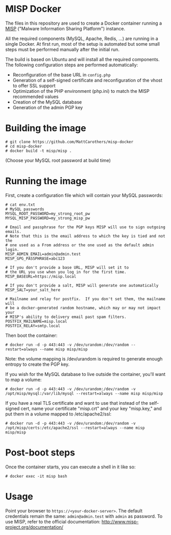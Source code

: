 MISP Docker
===========

The files in this repository are used to create a Docker container running a [MISP](http://www.misp-project.org) ("Malware Information Sharing Platform") instance.

All the required components (MySQL, Apache, Redis, ...) are running in a single Docker. At first run, most of the setup is automated but some small steps must be performed manually after the initial run.

The build is based on Ubuntu and will install all the required components. The following configuration steps are performed automatically:
* Reconfiguration of the base URL in `config.php`
* Generation of a self-signed certificate and reconfiguration of the vhost to offer SSL support
* Optimization of the PHP environment (php.ini) to match the MISP recommended values
* Creation of the MySQL database
* Generation of the admin PGP key

# Building the image

```
# git clone https://github.com/MattCarothers/misp-docker
# cd misp-docker
# docker build -t misp/misp .
```
(Choose your MySQL root password at build time)

# Running the image

First, create a configuration file which will contain your MySQL passwords:
```
# cat env.txt
# MySQL passwords
MYSQL_ROOT_PASSWORD=my_strong_root_pw
MYSQL_MISP_PASSWORD=my_strong_misp_pw

# Email and passphrase for the PGP keys MISP will use to sign outgoing emails.
# Note that this is the email address to which the key is tied and not the
# one used as a From address or the one used as the default admin login.
MISP_ADMIN_EMAIL=admin@admin.test
MISP_GPG_PASSPHRASE=abc123

# If you don't provide a base URL, MISP will set it to
# the URL you use when you log in for the first time.
MISP_BASEURL=https://misp.local

# If you don't provide a salt, MISP will generate one automatically
MISP_SALT=your_salt_here

# Mailname and relay for postfix.  If you don't set them, the mailname will
# be a docker-generated random hostname, which may or may not impact your
# MISP's ability to delivery email past spam filters.
POSTFIX_MAILNAME=misp.local
POSTFIX_RELAY=smtp.local
``` 

Then boot the container:
```
# docker run -d -p 443:443 -v /dev/urandom:/dev/random --restart=always --name misp misp/misp
```

Note: the volume mapping is /dev/urandom is required to generate enough entropy to create the PGP key.

If you wish for the MySQL database to live outside the container, you'll want to map a volume:
```
# docker run -d -p 443:443 -v /dev/urandom:/dev/random -v /opt/misp/mysql:/var/lib/mysql --restart=always --name misp misp/misp
```

If you have a real TLS certificate and want to use that instead of the self-signed cert, name your certificate "misp.crt" and your key "misp.key," and put them in a volume mapped to /etc/apache2/ssl:
```
# docker run -d -p 443:443 -v /dev/urandom:/dev/random -v /opt/misp/certs:/etc/apache2/ssl --restart=always --name misp misp/misp
```

# Post-boot steps

Once the container starts, you can execute a shell in it like so:
```
# docker exec -it misp bash
```

# Usage

Point your browser to `https://<your-docker-server>`. The default credentials remain the same:  `admin@admin.test` with `admin` as password.
To use MISP, refer to the official documentation: http://www.misp-project.org/documentation/
